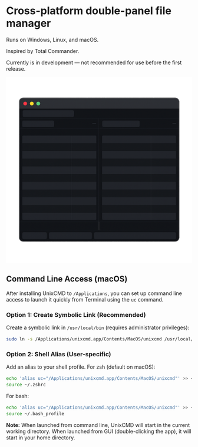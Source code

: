 Cross-platform double-panel file manager
===================

Runs on Windows, Linux, and macOS.

Inspired by Total Commander.

Currently is in development — not recommended for use before the first release.

![UnixCMD screenshot](unixcmd.png)

## Command Line Access (macOS)

After installing UnixCMD to `/Applications`, you can set up command line access to launch it 
quickly from Terminal using the `uc` command.

### Option 1: Create Symbolic Link (Recommended)

Create a symbolic link in `/usr/local/bin` (requires administrator privileges):

```bash
sudo ln -s /Applications/unixcmd.app/Contents/MacOS/unixcmd /usr/local/bin/uc
```

### Option 2: Shell Alias (User-specific)

Add an alias to your shell profile. For zsh (default on macOS):

```bash
echo 'alias uc="/Applications/unixcmd.app/Contents/MacOS/unixcmd"' >> ~/.zshrc
source ~/.zshrc
```

For bash:

```bash
echo 'alias uc="/Applications/unixcmd.app/Contents/MacOS/unixcmd"' >> ~/.bash_profile
source ~/.bash_profile
```

**Note:** When launched from command line, UnixCMD will start in the current working directory. 
When launched from GUI (double-clicking the app), it will start in your home directory.
